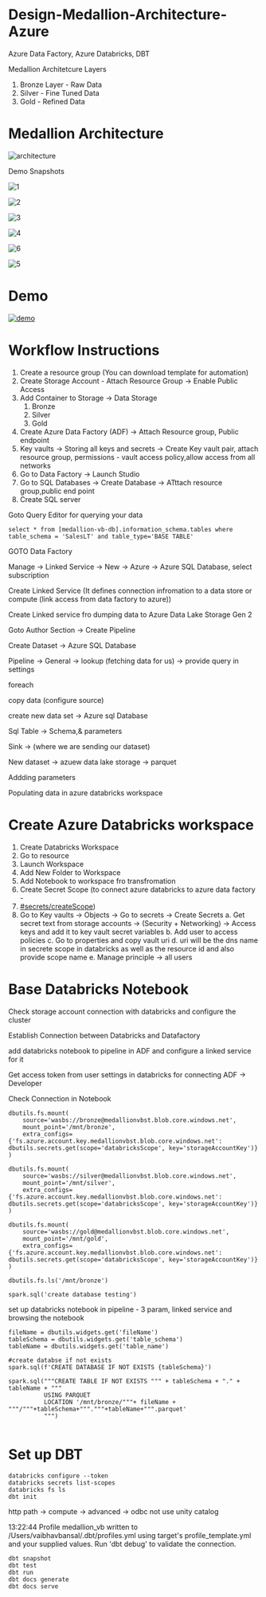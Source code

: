 # Design-Medallion-Architecture-Azure
Azure Data Factory, Azure Databricks, DBT

Medallion Architetcure Layers
1. Bronze Layer - Raw Data
2. Silver - Fine Tuned Data
3. Gold - Refined Data



# Medallion Architecture

![architecture](https://res.cloudinary.com/vaibhav-codexpress/image/upload/v1742221900/diagram-export-17-03-2025-10_31_09_elljhp.png)

Demo Snapshots

![1](https://res.cloudinary.com/vaibhav-codexpress/image/upload/v1742224140/Screenshot_2025-03-17_at_11.06.26_AM_roukan.png)

![2](https://res.cloudinary.com/vaibhav-codexpress/image/upload/v1742224141/Screenshot_2025-03-17_at_11.07.26_AM_jzifio.png)

![3](https://res.cloudinary.com/vaibhav-codexpress/image/upload/v1742224140/Screenshot_2025-03-17_at_11.07.03_AM_d3cqct.png)

![4](https://res.cloudinary.com/vaibhav-codexpress/image/upload/v1742224142/Screenshot_2025-03-17_at_11.06.08_AM_vcj06c.png)

![6](https://res.cloudinary.com/vaibhav-codexpress/image/upload/v1742225243/Screenshot_2025-03-17_at_11.27.06_AM_jwerr7.png)

![5](https://res.cloudinary.com/vaibhav-codexpress/image/upload/v1742224141/Screenshot_2025-03-17_at_11.08.10_AM_h0zob3.png)

# Demo

[![demo](http://img.youtube.com/vi/VKSf1NfdjTU/0.jpg)]("https://www.youtube.com/watch?v=VKSf1NfdjTU")

# Workflow Instructions

1. Create a resource group (You can download template for automation) 
2. Create Storage Account - Attach Resource Group -> Enable Public Access
3. Add Container to Storage -> Data Storage
    1. Bronze
    2. Silver
    3. Gold
4. Create Azure Data Factory (ADF) -> Attach Resource group, Public endpoint
5. Key vaults -> Storing all keys and secrets -> Create Key vault pair, attach resource group, permissions - vault access policy,allow access from all networks
6. Go to Data Factory -> Launch Studio
7. Go to SQL Databases -> Create Database -> ATttach resource group,public end point
8. Create SQL server 

Goto Query Editor for querying your data

```
select * from [medallion-vb-db].information_schema.tables where table_schema = 'SalesLT' and table_type='BASE TABLE'
```

GOTO Data Factory

Manage -> Linked Service -> New -> Azure -> Azure SQL Database, select subscription

Create Linked Service (It defines connection infromation to a data store or compute (link access from data factory to azure))

Create Linked service fro dumping data to Azure Data Lake Storage Gen 2

Goto Author Section -> Create Pipeline

Create Dataset -> Azure SQL Database

Pipeline -> General -> lookup (fetching data for us) -> provide query in settings

foreach

copy data (configure source)

create new data set -> Azure sql Database

Sql Table -> Schema,& parameters

Sink -> (where we are sending our dataset)

New dataset -> azuew data lake storage -> parquet 

Addding parameters

Populating data in azure databricks workspace

# Create Azure Databricks workspace

1. Create Databricks Workspace
2. Go to resource
3. Launch Workspace
4. Add New Folder to Workspace
5. Add Notebook to workspace fro transfromation
6. Create Secret Scope  (to connect azure databricks to azure data factory - 
7. [#secrets/createScope](https://adb-494607385849073.13.azuredatabricks.net/?o=494607385849073#secrets/createScope))
8. Go to Key vaults -> Objects -> Go to secrets -> Create Secrets
    a. Get secret text from storage accounts -> (Security + Networking) -> Access keys and add it to key vault secret variables
    b. Add user to access policies
    c. Go to properties and copy vault uri
    d. uri will be the dns name in secrete scope in databricks as well as the resource id and also provide scope name
    e. Manage principle -> all users

# Base Databricks Notebook

Check storage account connection with databricks and configure the cluster

Establish Connection between Databricks and Datafactory

add databricks notebook to pipeline in ADF and configure a linked service for it

Get access token from user settings in databricks for connecting ADF -> Developer

Check Connection in Notebook

```
dbutils.fs.mount(
    source='wasbs://bronze@medallionvbst.blob.core.windows.net',
    mount_point='/mnt/bronze',
    extra_configs={'fs.azure.account.key.medallionvbst.blob.core.windows.net': dbutils.secrets.get(scope='databricksScope', key='storageAccountKey')}
)

dbutils.fs.mount(
    source='wasbs://silver@medallionvbst.blob.core.windows.net',
    mount_point='/mnt/silver',
    extra_configs={'fs.azure.account.key.medallionvbst.blob.core.windows.net': dbutils.secrets.get(scope='databricksScope', key='storageAccountKey')}
)

dbutils.fs.mount(
    source='wasbs://gold@medallionvbst.blob.core.windows.net',
    mount_point='/mnt/gold',
    extra_configs={'fs.azure.account.key.medallionvbst.blob.core.windows.net': dbutils.secrets.get(scope='databricksScope', key='storageAccountKey')}
)

dbutils.fs.ls('/mnt/bronze')
```

```
spark.sql('create database testing')
```

set up databricks notebook in pipeline - 3 param, linked service and browsing the notebook

```
fileName = dbutils.widgets.get('fileName')
tableSchema = dbutils.widgets.get('table_schema')
tableName = dbutils.widgets.get('table_name')

#create databse if not exists
spark.sql(f'CREATE DATABASE IF NOT EXISTS {tableSchema}')

spark.sql("""CREATE TABLE IF NOT EXISTS """ + tableSchema + "." + tableName + """
          USING PARQUET
          LOCATION '/mnt/bronze/"""+ fileName + """/"""+tableSchema+"""."""+tableName+""".parquet'
          """)


```

# Set up DBT

```
databricks configure --token
databricks secrets list-scopes
databricks fs ls
dbt init
```

http path -> compute -> advanced -> odbc
not use unity catalog

13:22:44  Profile medallion_vb written to /Users/vaibhavbansal/.dbt/profiles.yml using target's profile_template.yml and your supplied values. Run 'dbt debug' to validate the connection.

```
dbt snapshot
dbt test
dbt run
dbt docs generate
dbt docs serve
```

